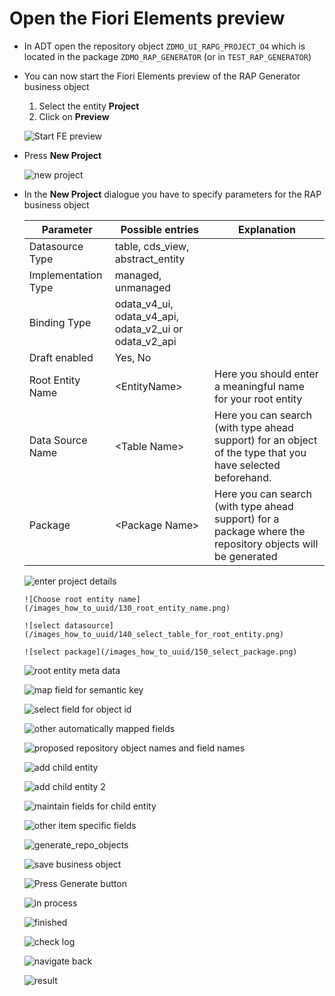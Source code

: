 
# Open the Fiori Elements preview

- In ADT open the repository object `ZDMO_UI_RAPG_PROJECT_O4` which is located in the package `ZDMO_RAP_GENERATOR` (or in `TEST_RAP_GENERATOR`)  

- You can now start the Fiori Elements preview of the RAP Generator business object
  
  1. Select the entity **Project**  
  2. Click on **Preview**   

   ![Start FE preview](/images_how_to_uuid/100_start_FE_preview.png)  

- Press **New Project**   
    
  ![new project](/images_how_to_uuid/110_new_project.png)  

- In the **New Project** dialogue you have to specify parameters for the RAP business object 
   
  | Parameter    | Possible entries    | Explanation |
  |--------------|-----------|------------|
  | Datasource Type | table, cds_view, abstract_entity      |         |
  | Implementation Type | managed, unmanaged  |       |  
  | Binding Type  | odata_v4_ui, odata_v4_api, odata_v2_ui or odata_v2_api |   |
  | Draft enabled | Yes, No |  |   
  | Root Entity Name |  &lt;EntityName&gt; |  Here you should enter a meaningful name for your root entity   |  
  | Data Source Name | &lt;Table Name&gt; | Here you can search (with type ahead support) for an object of the type that you have selected beforehand.    |
  | Package | &lt;Package Name&gt;  | Here you can search (with type ahead support) for a package where the repository objects  will be generated     |   
  
 


   ![enter project details](/images_how_to_uuid/120_the_new_project_dialog.png)  

      ![Choose root entity name](/images_how_to_uuid/130_root_entity_name.png)   

      ![select datasource](/images_how_to_uuid/140_select_table_for_root_entity.png)  

      ![select package](/images_how_to_uuid/150_select_package.png)  


    ![root entity meta data](/images_how_to_uuid/200_select_root_entity_definition.png)   


    ![map field for semantic key](/images_how_to_uuid/300_map_field_for_object_id.png)   


    ![select field for object id](/images_how_to_uuid/310_select_object_id_field.png)   

    ![other automatically mapped fields](/images_how_to_uuid/320_show_other_mapped_fields.png)   

    ![proposed repository object names and field names](/images_how_to_uuid/330_show_proposed_repo_obj_names_and_field_names.png)   

    ![add child entity](/images_how_to_uuid/400_add_child_entity.png)   

    ![add child entity 2](/images_how_to_uuid/500_add_child_entity.png)   

    ![maintain fields for child entity](/images_how_to_uuid/530_maintain_fields_for_child.png)   

    ![other item specific fields](/images_how_to_uuid/540_rest_of_item_specifc_settings.png)   

    ![generate_repo_objects](/images_how_to_uuid/550_generate_repo_objects.png)  

    ![save business object](/images_how_to_uuid/600_create_save_bo.png)

    ![Press Generate button](/images_how_to_uuid/600_generate_objects.png)  

    ![in process](/images_how_to_uuid/610_in_process.png)   

     
    ![finished](/images_how_to_uuid/620_finished.png)


    ![check log](/images_how_to_uuid/650_check_log.png)  


    ![navigate back](/images_how_to_uuid/700_navigate_back_1.png)

    ![result](/images_how_to_uuid/800%20Result.png)










